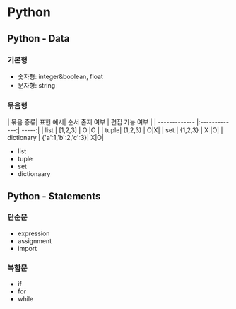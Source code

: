 # Python

## Python - Data
### 기본형
- 숫자형: integer&boolean, float
- 문자형: string
### 묶음형
| 묶음 종류| 표현 예시| 순서 존재 여부 | 편집 가능 여부 |
| ------------- |:-------------:| -----:|
| list | [1,2,3]  | O |O |
| tuple| (1,2,3) |  O|X|
| set | {1,2,3} |    X |O|
| dictionary | {'a':1,'b':2,'c':3}|    X|O|
- list
- tuple
- set
- dictionaary 

## Python - Statements
### 단순문
- expression
- assignment
- import
### 복합문
- if
- for
- while
